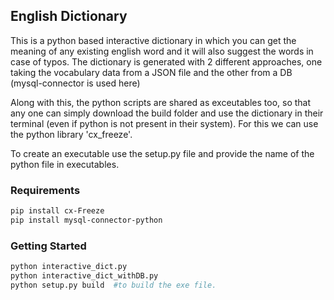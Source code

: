 ## English Dictionary

This is a python based interactive dictionary in which you can get the meaning of any existing english word and it will also suggest the words in case of typos. The dictionary is generated with 2 different approaches, one taking the vocabulary data from a JSON file and the other from a DB (mysql-connector is used here)

Along with this, the python scripts are shared as exceutables too, so that any one can simply download the build folder and use the dictionary in their terminal (even if python is not present in their system). For this we can use the python library 'cx_freeze'.

To create an executable use the setup.py file and provide the name of the python file in executables.

### Requirements
```sh
pip install cx-Freeze
pip install mysql-connector-python
```
### Getting Started
```sh
python interactive_dict.py
python interactive_dict_withDB.py
python setup.py build  #to build the exe file.
```

